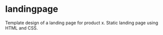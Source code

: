 # landingpage
Template design of a landing page for product x. Static landing page using HTML and CSS.
